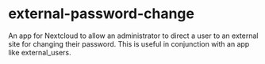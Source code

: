 # external-password-change

An app for Nextcloud to allow an administrator to direct a user to an external site for changing their password. This is useful in conjunction with an app like external_users.